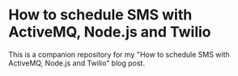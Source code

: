 # How to schedule SMS with ActiveMQ, Node.js and Twilio

This is a companion repository for my "How to schedule SMS with ActiveMQ, Node.js and Twilio" blog post.
